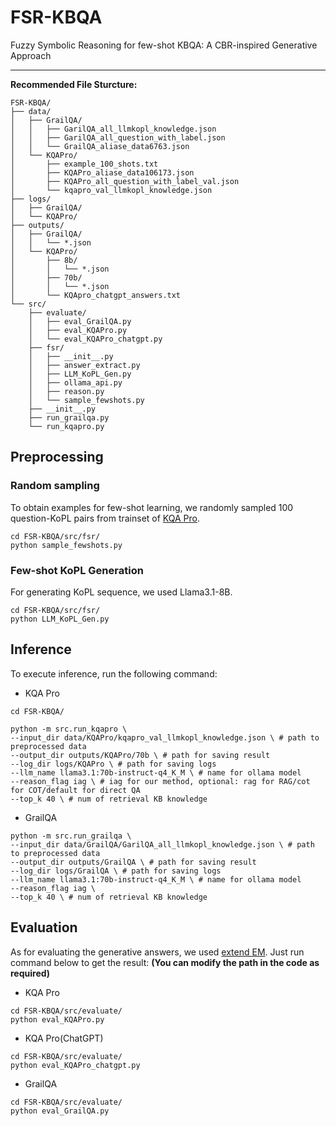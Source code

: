 # FSR-KBQA

Fuzzy Symbolic Reasoning for few-shot KBQA: A CBR-inspired Generative Approach

---

**Recommended File Sturcture:**
```
FSR-KBQA/
├── data/
│   ├── GrailQA/
│   │   ├── GarilQA_all_llmkopl_knowledge.json
│   │   ├── GarilQA_all_question_with_label.json
│   │   └── GrailQA_aliase_data6763.json
│   └── KQAPro/
│       ├── example_100_shots.txt
│       ├── KQAPro_aliase_data106173.json
│       ├── KQAPro_all_question_with_label_val.json
│       └── kqapro_val_llmkopl_knowledge.json
├── logs/
│   ├── GrailQA/
│   └── KQAPro/
├── outputs/
│   ├── GrailQA/
│   │   └── *.json
│   └── KQAPro/ 
│       ├── 8b/
│       │   └── *.json
│       ├── 70b/
│       │   └── *.json
│       └── KQApro_chatgpt_answers.txt
└── src/
    ├── evaluate/
    │   ├── eval_GrailQA.py
    │   ├── eval_KQAPro.py
    │   └── eval_KQAPro_chatgpt.py
    ├── fsr/
    │   ├── __init__.py
    │   ├── answer_extract.py
    │   ├── LLM_KoPL_Gen.py
    │   ├── ollama_api.py
    │   ├── reason.py
    │   └── sample_fewshots.py
    ├── __init__.py
    ├── run_grailqa.py
    └── run_kqapro.py
```

## Preprocessing

### Random sampling

To obtain examples for few-shot learning, we randomly sampled 100 question-KoPL pairs from trainset of [KQA Pro](https://github.com/shijx12/KQAPro_Baselines).

```
cd FSR-KBQA/src/fsr/
python sample_fewshots.py
```

### Few-shot KoPL Generation

For generating KoPL sequence, we used Llama3.1-8B.

```
cd FSR-KBQA/src/fsr/
python LLM_KoPL_Gen.py
```

## Inference

To execute inference, run the following command:

- KQA Pro
```
cd FSR-KBQA/

python -m src.run_kqapro \
--input_dir data/KQAPro/kqapro_val_llmkopl_knowledge.json \ # path to preprocessed data
--output_dir outputs/KQAPro/70b \ # path for saving result
--log_dir logs/KQAPro \ # path for saving logs
--llm_name llama3.1:70b-instruct-q4_K_M \ # name for ollama model
--reason_flag iag \ # iag for our method, optional: rag for RAG/cot for COT/default for direct QA
--top_k 40 \ # num of retrieval KB knowledge
```

- GrailQA
```
python -m src.run_grailqa \
--input_dir data/GrailQA/GarilQA_all_llmkopl_knowledge.json \ # path to preprocessed data
--output_dir outputs/GrailQA \ # path for saving result
--log_dir logs/GrailQA \ # path for saving logs
--llm_name llama3.1:70b-instruct-q4_K_M \ # name for ollama model
--reason_flag iag \
--top_k 40 \ # num of retrieval KB knowledge
```

## Evaluation

As for evaluating the generative answers, we used [extend EM](https://github.com/tan92hl/Complex-Question-Answering-Evaluation-of-GPT-family). Just run command below to get the result:
**(You can modify the path in the code as required)**

- KQA Pro
```
cd FSR-KBQA/src/evaluate/
python eval_KQAPro.py
```

- KQA Pro(ChatGPT)
```
cd FSR-KBQA/src/evaluate/
python eval_KQAPro_chatgpt.py
```

- GrailQA
```
cd FSR-KBQA/src/evaluate/
python eval_GrailQA.py
```
